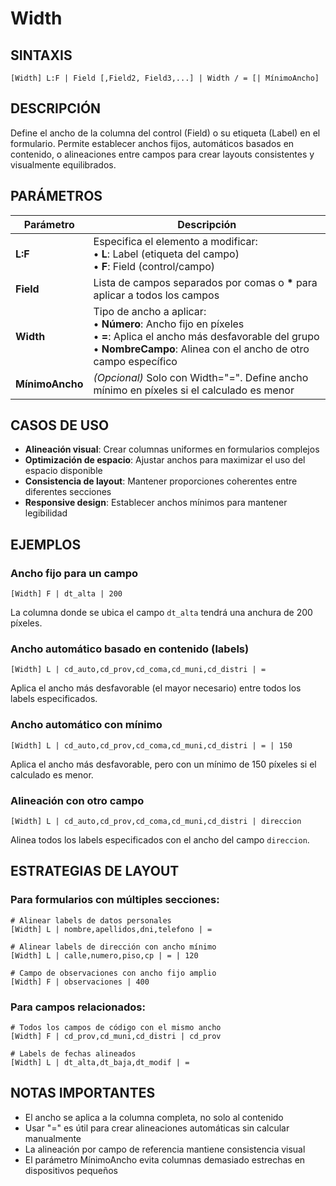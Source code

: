 # Width

## SINTAXIS
```
[Width] L:F | Field [,Field2, Field3,...] | Width / = [| MínimoAncho]
```

## DESCRIPCIÓN
Define el ancho de la columna del control (Field) o su etiqueta (Label) en el formulario. Permite establecer anchos fijos, automáticos basados en contenido, o alineaciones entre campos para crear layouts consistentes y visualmente equilibrados.

## PARÁMETROS

| Parámetro | Descripción |
|-----------|-------------|
| **L:F** | Especifica el elemento a modificar:<br>• **L**: Label (etiqueta del campo)<br>• **F**: Field (control/campo) |
| **Field** | Lista de campos separados por comas o **\*** para aplicar a todos los campos |
| **Width** | Tipo de ancho a aplicar:<br>• **Número**: Ancho fijo en píxeles<br>• **=**: Aplica el ancho más desfavorable del grupo<br>• **NombreCampo**: Alinea con el ancho de otro campo específico |
| **MínimoAncho** | *(Opcional)* Solo con Width="=". Define ancho mínimo en píxeles si el calculado es menor |

## CASOS DE USO
- **Alineación visual**: Crear columnas uniformes en formularios complejos
- **Optimización de espacio**: Ajustar anchos para maximizar el uso del espacio disponible
- **Consistencia de layout**: Mantener proporciones coherentes entre diferentes secciones
- **Responsive design**: Establecer anchos mínimos para mantener legibilidad

## EJEMPLOS

### Ancho fijo para un campo
```
[Width] F | dt_alta | 200
```
La columna donde se ubica el campo `dt_alta` tendrá una anchura de 200 píxeles.

### Ancho automático basado en contenido (labels)
```
[Width] L | cd_auto,cd_prov,cd_coma,cd_muni,cd_distri | =
```
Aplica el ancho más desfavorable (el mayor necesario) entre todos los labels especificados.

### Ancho automático con mínimo
```
[Width] L | cd_auto,cd_prov,cd_coma,cd_muni,cd_distri | = | 150
```
Aplica el ancho más desfavorable, pero con un mínimo de 150 píxeles si el calculado es menor.

### Alineación con otro campo
```
[Width] L | cd_auto,cd_prov,cd_coma,cd_muni,cd_distri | direccion
```
Alinea todos los labels especificados con el ancho del campo `direccion`.

## ESTRATEGIAS DE LAYOUT

### Para formularios con múltiples secciones:
```
# Alinear labels de datos personales
[Width] L | nombre,apellidos,dni,telefono | =

# Alinear labels de dirección con ancho mínimo
[Width] L | calle,numero,piso,cp | = | 120

# Campo de observaciones con ancho fijo amplio
[Width] F | observaciones | 400
```

### Para campos relacionados:
```
# Todos los campos de código con el mismo ancho
[Width] F | cd_prov,cd_muni,cd_distri | cd_prov

# Labels de fechas alineados
[Width] L | dt_alta,dt_baja,dt_modif | =
```

## NOTAS IMPORTANTES
- El ancho se aplica a la columna completa, no solo al contenido
- Usar "=" es útil para crear alineaciones automáticas sin calcular manualmente
- La alineación por campo de referencia mantiene consistencia visual
- El parámetro MínimoAncho evita columnas demasiado estrechas en dispositivos pequeños